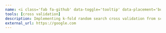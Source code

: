 ```yaml
---
name: <i class='fab fa-github' data-toggle='tooltip' data-placement='bottom' data-delay='250'></i> |&nbsp;Random Search CV
tools: [cross validation]
description: Implementing k-fold random search cross validation from scratch for a KNN classifier.
external_url: https://google.com
---
```

